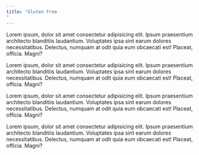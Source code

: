 ```yaml
---
title: "Gluten Free
"
---
```


Lorem ipsum, dolor sit amet consectetur adipisicing elit. Ipsum praesentium architecto blanditiis laudantium. Voluptates ipsa sint earum dolores necessitatibus. Delectus, numquam at odit quia eum obcaecati est! Placeat, officia. Magni?

Lorem ipsum, dolor sit amet consectetur adipisicing elit. Ipsum praesentium architecto blanditiis laudantium. Voluptates ipsa sint earum dolores necessitatibus. Delectus, numquam at odit quia eum obcaecati est! Placeat, officia. Magni?

Lorem ipsum, dolor sit amet consectetur adipisicing elit. Ipsum praesentium architecto blanditiis laudantium. Voluptates ipsa sint earum dolores necessitatibus. Delectus, numquam at odit quia eum obcaecati est! Placeat, officia. Magni?

Lorem ipsum, dolor sit amet consectetur adipisicing elit. Ipsum praesentium architecto blanditiis laudantium. Voluptates ipsa sint earum dolores necessitatibus. Delectus, numquam at odit quia eum obcaecati est! Placeat, officia. Magni?

